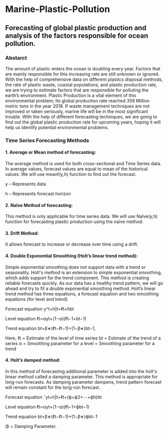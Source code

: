 # Marine-Plastic-Pollution
## Forecasting of global plastic production and analysis of the factors responsible for ocean pollution.
### Abstarct
The amount of plastic enters the ocean is doubling every year. Factors that are mainly responsible for this increasing rate are still unknown or ignored. With the help of comprehensive data on different plastics disposal methods, the rate of plastic waste, coastal populations, and plastic production rate, we are trying to estimate factors that are responsible for polluting the earth’s environment. Plastic Production is a vital element of this environmental problem; Its global production rate reached 359 Million metric tons in the year 2018. If waste management techniques are not improved or taken seriously, marine life will be in the most significant trouble. With the help of different forecasting techniques, we are going to find out the global plastic production rate for upcoming years, hoping it will help us identify potential environmental problems.
###  Time Series Forecasting Methods

#### 1. Average or Mean method of forecasting: 
The average method is used for both cross-sectional and Time Series data. In average values, forecast values are equal to mean of the historical values. We will use meanf(y,h) function to find out the forecast.

y – Represents data

h – Represents forecast horizon

#### 2. Naïve Method of forecasting: 
This method is only applicable for time series data.
We will use Naïve(y,h) function for forecasting plastic production using the naïve method.

#### 3. Drift Method: 
It allows forecast to increase or decrease over time using a drift.

#### 4. Double Exponential Smoothing (Holt’s linear trend method):

Simple exponential smoothing does not support data with a trend or seasonality. Holt's method is an extension to simple exponential smoothing, which adds support for the trend component. This method is creating reliable forecasts quickly. As our data has a healthy trend pattern, we will go ahead and try to fit a double exponential smoothing method. Holt’s linear trend method has three equations, a forecast equation and two smoothing equations (for level and trend)

Forecast equation y^t+h|t=ℓt+hbt

Level equation ℓt=αyt+(1−α)(ℓt−1+bt−1)

Trend equation bt=β∗(ℓt−ℓt−1)+(1−β∗)bt−1,

Here, 
ℓt = Estimate of the level of time series 
bt = Estimate of the trend of a series 
α = Smoothing parameter for a 
level = Smoothing parameter for a trend

#### 4. Holt’s damped method:
In this method of forecasting additional parameter is added into the holt's linear method called a damping parameter. This method is appropriate for long-run forecasts. As damping parameter dampens, trend pattern forecast will remain constant for the long-run forecast.

Forecast equation ˆyt+h|t=ℓt+(ϕ+ϕ2+⋯+ϕh)bt 

Level equation ℓt=αyt+(1−α)(ℓt−1+ϕbt−1) 

Trend equation bt=β∗(ℓt−ℓt−1)+(1−β∗)ϕbt−1

Φ = Damping Parameter.
